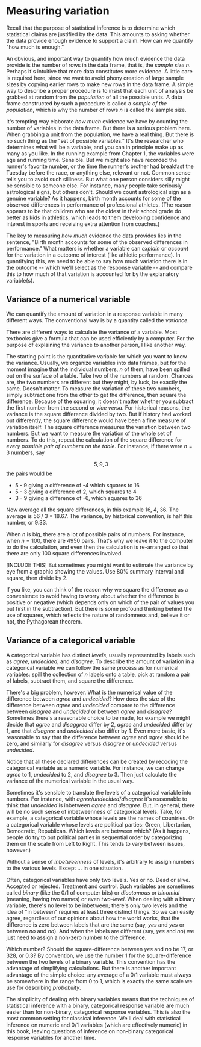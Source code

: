 # Measuring variation

Recall that the purpose of statistical inference is to determine which statistical claims are justified by the data. This amounts to asking whether the data provide enough evidence to support a claim. How can we quantify "how much is enough."

An obvious, and important way to quantify how much evidence the data provide is the number of rows in the data frame, that is, the *sample size* $n$. Perhaps it's intuitive that more data constitutes more evidence. A little care is  required here, since we want to avoid phony creation of large sample sizes by copying  earlier rows to make new rows in the data frame. A simple way to describe a proper procedure is to insist that each unit of analysis be grabbed at random from the *population* of all the possible units. A data frame constructed by such a procedure is called a *sample of  the population*, which is why the number of rows $n$ is called the sample size.

It's tempting way elaborate *how much* evidence we have by counting the number of variables in the data frame. But there is a serious problem here. When grabbing a unit from the population, we have a real thing. But there is no such thing as the "set of possible variables." It's the researcher who determines what will be a variable, and you can in  principle make  up  as  many as you  like. In the running example from Chapter 1, the variables were age and running time. Sensible. But we might also have recorded the runner's favorite number, or the time the runner's brother had breakfast the Tuesday before  the race, or anything else, relevant or not. Common sense tells you to avoid such silliness. But what one person considers silly might be sensible to someone else. For instance, many people take seriously astrological signs, but others don't. Should we count astrological sign as a genuine variable? As it happens, birth month accounts for some  of the observed differences in performance of professional athletes. (The reason appears to be that children who  are the oldest in their school grade do better as kids in athletics, which leads to them developing confidence and interest in sports and receiving extra attention from coaches.)

The key to measuring *how much* evidence the data provides lies in the sentence, "Birth month accounts for some of the observed differences in performance." What matters is whether a variable can *explain* or *account* for the variation in a outcome of interest (like athletic performance). In quantifying  this, we need to be able to say how much variation  there is in the outcome -- which we'll select as the response variable -- and compare  this to how much  of that variation is accounted for by the explanatory variable(s).

## Variance of a numerical variable

We can quantify the amount of variation in a response variable in many different ways. The conventional way is by a quantity called the *variance*.

There are different ways to calculate the variance of a variable. Most textbooks give a formula that can be used efficiently by a computer. For the purpose of explaining the variance to another person, I like another way.

The starting point is the quantitative variable for which you want to know the variance. Usually, we organize variables into data frames, but for the moment imagine that the individual numbers,  $n$ of them, have  been spilled out on  the surface of a table. Take two of the numbers at random. Chances are, the two numbers are different but they might, by luck, be exactly the same. Doesn't matter. To measure the variation of these two numbers, simply subtract one from the other to get the difference, then square the difference. Because of the squaring, it doesn't matter whether you subtract the first number from the second or *vice versa*.  For historical reasons, the variance is the square difference divided by two. But if history had worked out differently, the square difference would have been a fine measure of variation itself.
The square difference measures  the variation between two numbers. But we want  to  measure the variation of the whole set of numbers. To do this, repeat the calculation of the square difference for *every possible pair of numbers on the table*. For instance, if there were $n=3$ numbers, say 

$$5, 9,  3$$ 
the pairs would be 

- 5 - 9 giving a  difference of -4 which squares  to  16
- 5 - 3 giving a difference of 2, which squares to 4
- 3 - 9 giving a difference of -6, which squares to 36

Now average all the square differences, in this example 16, 4, 36.  The average  is 56 / 3 = 18.67. The variance, by  historical  convention,  is half this number, or 9.33.

When $n$ is big, there are a lot of possible pairs of numbers. For  instance,  when $n = 100$, there  are 4950 pairs. That's why  we leave it to the computer to do the calculation, and even then the calculation is re-arranged so that there are only 100 square differences involved.  

[INCLUDE THIS] But sometimes you might want to estimate the variance by eye from a graphic showing the values. Use 80% summary interval and square, then divide by 2.

If you like, you can think of the reason why we square the difference as a convenience to avoid having  to worry about whether the difference is positive or negative (which depends only on which of the  pair of values you put first in  the subtraction). But there is some profound thinking behind the use of squares, which reflects the nature  of randomness and, believe it or not, the Pythagorean theorem.

## Variance of a categorical variable

A categorical variable has distinct *levels*, usually represented by labels such as *agree*, *undecided*, and *disagree*. To describe the amount of variation in a categorical variable we can follow  the same process as for numerical variables: spill the collection of $n$ labels onto a table, pick at random  a  pair of labels, subtract them, and square the difference. 

There's a big problem, however. What is the numerical value of the difference between *agree* and *undecided*? How does the size of the difference between *agree* and *undecided* compare  to the difference between *disagree* and *undecided* or between *agree* and *disagree*?  Sometimes there's a reasonable choice to be made, for example  we might decide that *agree* and *disaggree* differ by  2,  *agree* and  *undecided*  differ by 1, and that *disagree* and *undecided* also differ by 1. Even more basic, it's reasonable to say that the difference between *agree* and *agree* should be zero, and similarly for *disagree* versus  *disagree* or *undecided* versus *undecided*. 

Notice that all these declared differences can be created  by recoding the categorical variable as a numeric variable. For instance, we can change *agree* to 1, *undecided* to  2, and *disagree*  to 3.  Then just calculate the variance of the  numerical variable in the usual  way.

Sometimes it's sensible to translate the levels  of a categorical variable into numbers. For instance, with  *agree*/*undecided*/*disagree* it's reasonable to think that *undecided* is inbetween *agree* and *disagree*. But, in general, there will be no such sense of inbetweenness of categorical levels. Take, for  example, a categorical variable  whose levels are the names of countries. Or a categorical variable whose levels are political parties: Green, Libertarian, Democratic, Republican. Which levels are between which? (As it happens, people do try to  put  political parties in sequential order by categorizing them on the scale from Left to Right. This tends to vary between issues, however.)

Without a sense of *inbetweenness* of levels, it's arbitrary to assign numbers to the various levels. Except ... in one situation.

Often, categorical variables have only two levels. Yes or no. Dead or alive. Accepted or rejected. Treatment and control. Such variables are sometimes called *binary* (like the 0/1 of computer bits) or *dicotomous*  or  *binomial* (meaning, having two names) or even  *two-level*. When dealing with a binary variable, there's no level to be inbetween; there's only two levels and the idea of "in between" requires at least three distinct things. So we can easily agree, regardless of our opinions about how the world works, that the  difference is zero between labels that  are the same (say, *yes* and *yes* or  between *no* and *no*). And when the labels are different (say, *yes* and *no*) we just need to assign a non-zero number to the difference.

Which number? Should the square-difference between *yes* and *no* be 17, or 328, or  0.3? By convention, we use the number 1 for the square-difference between the two levels of a binary variable. This convention has the advantage of simplifying calculations. But there is another  important  advantage of  the simple choice:  any average of a 0/1 variable must always be somewhere in the range from 0 to 1, which is exactly the same scale we use for describing *probability*.

The simplicity of dealing with binary variables means that the techniques of statistical  inference  with a binary,  categorical response variable are much easier than for non-binary, categorical  response variables. This  is  also  the most common setting for classical inference. We'll deal with statistical  inference on numeric and 0/1 variables (which are effectively  numeric) in this book, leaving questions of inference on non-binary categorical response variables for another time.




